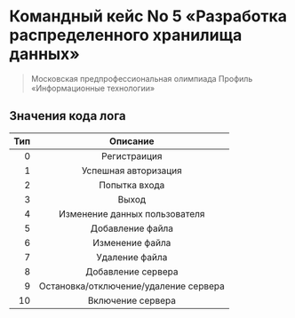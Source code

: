 # Командный кейс No 5 «Разработка распределенного хранилища данных»
> Московская предпрофессиональная олимпиада Профиль «Информационные технологии»
## Значения кода лога
| Тип |               Описание                |
|----:|:-------------------------------------:|
|   0 |             Регистраиция              |
|   1 |         Успешная авторизация          |
|   2 |             Попытка входа             |
|   3 |                 Выход                 |
|   4 |     Изменение данных пользователя     |
|   5 |           Добавление файла            |
|   6 |            Изменение файла            |
|   7 |            Удаление файла             |
|   8 |          Добавление сервера           |
|   9 | Остановка/отключение/удаление сервера |
|  10 |           Включение сервера           |
